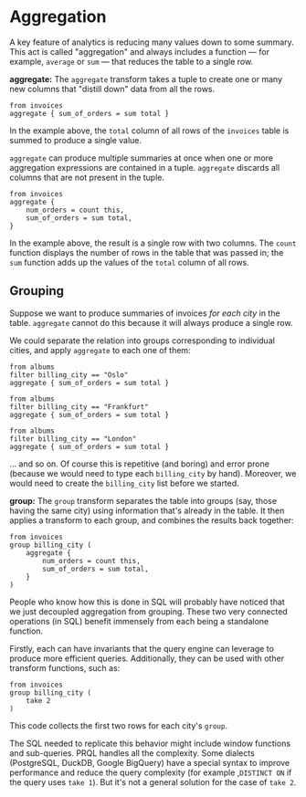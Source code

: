 # Aggregation

A key feature of analytics is reducing many values down to some summary. This
act is called "aggregation" and always includes a function &mdash; for
example, `average` or `sum` &mdash; that reduces the table to a single row.

**aggregate:** The `aggregate` transform takes a tuple to create one or many new columns
that "distill down" data from all the rows.

```
from invoices
aggregate { sum_of_orders = sum total }
```
In the example above, the `total` column of all rows of the `invoices` table
is summed to produce a single value.

`aggregate` can produce multiple summaries at once when
one or more aggregation expressions are contained in a tuple.
`aggregate` discards all columns that are not present in the tuple.

```
from invoices
aggregate {
    num_orders = count this,
    sum_of_orders = sum total,
}
```

In the example above, the result is a single row with two columns.
The `count` function displays the number of rows in the table that was passed in;
the `sum` function adds up the values of the `total` column of all rows.

## Grouping

Suppose we want to produce summaries of invoices _for each city_
in the table.
`aggregate` cannot do this because it will always produce a single row.

We could separate the relation into groups corresponding to individual
cities, and apply `aggregate` to each one of them:

```
from albums
filter billing_city == "Oslo"
aggregate { sum_of_orders = sum total }
```

```
from albums
filter billing_city == "Frankfurt"
aggregate { sum_of_orders = sum total }
```

```
from albums
filter billing_city == "London"
aggregate { sum_of_orders = sum total }
```

... and so on. Of course this is repetitive (and boring) and error prone (because we would need to type each `billing_city` by hand). Moreover, we would need to create the `billing_city` list before we started.

**group:** The `group` transform separates the table into groups (say, those having the same city)
using information that's already in the table.
It then applies a transform to each group, and combines the results back together:

```
from invoices
group billing_city (
    aggregate {
        num_orders = count this,
        sum_of_orders = sum total,
    }
)
```

People who know how this is done in SQL will probably have noticed that we just
decoupled aggregation from grouping. These two very connected operations (in SQL) benefit
immensely from each being a standalone function.

Firstly, each can have invariants that the query engine can
leverage to produce more efficient queries.
Additionally, they can be used with other transform functions, such as:

```
from invoices
group billing_city (
    take 2
)
```

This code collects the first two rows for each city's `group`.

The SQL needed to replicate this behavior might include window functions and
sub-queries. PRQL handles all the complexity.
Some dialects (PostgreSQL, DuckDB, Google BigQuery) have a special
syntax to improve performance and reduce the query complexity
(for example ,`DISTINCT ON` if the query uses `take 1`).
But it's not a general solution for the case of `take 2`.

